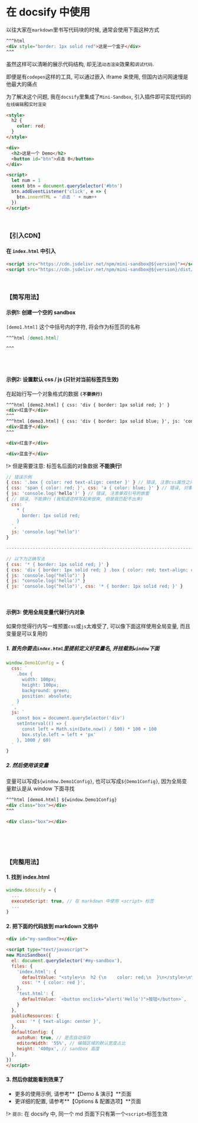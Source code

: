 
# 在 docsify 中使用

以往大家在`markdown`里书写代码块的时候, 通常会使用下面这种方式

```html
^^^html
<div style="border: 1px solid red">这是一个盒子</div>
^^^
```

虽然这样可以清晰的展示代码结构, 却无法`动态渲染`效果和`调试代码`.

即便是有`codepen`这样的工具, 可以通过嵌入 iframe 来使用, 但国内访问网速慢是他最大的痛点

为了解决这个问题, 我在`docsify`里集成了`Mini-Sandbox`, 引入插件即可实现代码的`在线编辑`和`实时渲染`

```html [index.html]
<style>
  h2 {
    color: red;
  }
</style>

<div>
  <h2>这是一个 Demo</h2>
  <button id="btn">点击 0</button>
</div>

<script>
  let num = 1
  const btn = document.querySelector('#btn')
  btn.addEventListener('click', e => {
    btn.innerHTML = '点击 ' + num++
  })
</script>
```

<br />

### 【引入CDN】

#### 在 `index.html` 中引入

```html
<script src="https://cdn.jsdelivr.net/npm/mini-sandbox@${version}"></script>
<script src="https://cdn.jsdelivr.net/npm/mini-sandbox@${version}/dist/docsify-plugin.js"></script>
```


<br />

### 【简写用法】

#### 示例1: 创建一个空的 sandbox

`[demo1.html]` 这个中括号内的字符, 将会作为标签页的名称

```md
^^^html [demo1.html]

^^^
```

```html [demo1.html]

```

<br />

#### 示例2: 设置默认 css / js (只针对当前标签页生效)

在起始行写一个对象格式的数据 **`(不要换行)`**

```html
^^^html [demo2.html] { css: 'div { border: 1px solid red; }' }
<div>红盒子</div>
^^^
^^^html [demo3.html] { css: 'div { border: 1px solid blue; }', js: 'console.log("hello")' }
<div>蓝盒子</div>
^^^
```

```html [demo2.html] { css: 'div { border: 1px solid red; }' }
<div>红盒子</div>
```
```html [demo3.html] { css: 'div { border: 1px solid blue; }', js: 'console.log("hello")' }
<div>蓝盒子</div>
```

!> 但是需要注意: 标签名后面的对象数据 **不能换行!**

```js
// 错误示例
{ css: '.box { color: red text-align: center }' } // 错误, 注意css属性之间要加分号
{ css: 'span { color: red; }', css: 'a { color: blue; }' } // 错误, 对象不能拥有相同的key
{ js: 'console.log('hello')' } // 错误, 注意单双引号的嵌套
{ // 错误, 不能换行 (我知道这样写起来很爽, 但是我匹配不出来)
  css: `
    * {
      border: 1px solid red;
    }
  `,
  js: 'console.log("hello")'
}

-------------------------------------------------------------------------------------

// 以下为正确写法
{ css: '* { border: 1px solid red; }' }
{ css: 'div { border: 1px solid red; } .box { color: red; text-align: center; }' }
{ js: 'console.log("hello")' }
{ js: "console.log('hello')" }
{ js: 'console.log("hello")', css: '* { border: 1px solid red; }' }
```

<br />

#### 示例3: 使用全局变量代替行内对象

如果你觉得行内写一堆预置`css`或`js`太难受了, 可以像下面这样使用全局变量, 而且变量是可以复用的

##### 1. 首先你要去`index.html`里提前定义好变量名, 并挂载到`window`下面

```js
window.Demo1Config = {
  css: `
    .box {
      width: 100px;
      height: 100px;
      background: green;
      position: absolute;
    }
  `,
  js: `
    const box = document.querySelector('div')
    setInterval(() => {
      const left = Math.sin(Date.now() / 500) * 100 + 100
      box.style.left = left + 'px'
    }, 1000 / 60)
  `
}
```

##### 2. 然后使用该变量

变量可以写成`${window.Demo1Config}`, 也可以写成`${Demo1Config}`, 因为全局变量默认是从 window 下面寻找

```html
^^^html [demo4.html] ${window.Demo1Config}
<div class="box"></div>
^^^
```

```html [demo4.html] ${window.Demo1Config}
<div class="box"></div>
```

<br />
<br />
<br />

### 【完整用法】

#### 1. 找到 index.html

```js
window.$docsify = {
  ...
  executeScript: true, // 在 markdown 中使用 <script> 标签
  ...
}
```

#### 2. 把下面的代码放到 markdown 文档中

```md
<div id="my-sandbox"></div>

<script type="text/javascript">
new MiniSandbox({
  el: document.querySelector('#my-sandbox'),
  files: {
    'index.html': {
      defaultValue: "<style>\n  h2 {\n    color: red;\n  }\n</style>\n\n<div>\n  <h2>这是一个 Demo</h2>\n  <button id=\"btn\">点击 0</button>\n</div>\n\n<\script>\n  let num = 1\n  const btn = document.querySelector('#btn')\n  btn.addEventListener('click', e => {\n    btn.innerHTML = '点击 ' + num++\n  })\n<\/script>",
      css: '* { color: red }',
    },
    'test.html': {
      defaultValue: `<button onclick="alert('Hello')">按钮</button>`,
    }
  },
  publicResources: {
    css: '* { text-align: center }',
  },
  defaultConfig: {
    autoRun: true, // 是否自动保存
    editorWidth: '55%', // 编辑区域的默认宽度占比
    height: '400px', // sandbox 高度
  },
})
</script>
```

#### 3. 然后你就能看到效果了

- 更多的使用示例, 请参考**【Demo & 演示】**页面
- 更详细的配置, 请参考**【Options & 配置选项】**页面

!> `提示`: 在 docsify 中, 同一个 md 页面下只有第一个`<script>`标签生效

<div id="my-sandbox"></div>
